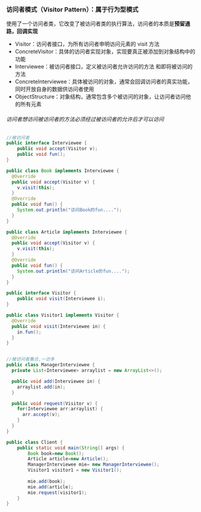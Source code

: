 ### 访问者模式（Visitor Pattern）：属于行为型模式

​	使用了一个访问者类，它改变了被访问者类的执行算法，访问者的本质是**预留通路，回调实现**

- Visitor：访问者接口，为所有访问者申明访问元素的 visit 方法 
- ConcreteVisitor：具体的访问者实现对象，实现要真正被添加到对象结构中的功能 
- Interviewee：被访问者接口，定义被访问者允许访问的方法 和即将被访问的方法
- ConcreteInterviewee：具体被访问的对象，通常会回调访问者的真实功能，同时开放自身的数据供访问者使用
- ObjectStructure：对象结构，通常包含多个被访问的对象，让访问者访问他的所有元素

###### 访问者想访问被访问者的方法必须经过被访问者的允许后才可以访问 

```java
//被访问者
public interface Interviewee {
	public void accept(Visitor v);
	public void fun();
}

public class Book implements Interviewee {
  @Override
  public void accept(Visitor v) {
    v.visit(this);
  }
  @Override
  public void fun() {
    System.out.println("访问Book的fun....");
  }
}

public class Article implements Interviewee {
  @Override
  public void accept(Visitor v) {
    v.visit(this);
  }
  @Override
  public void fun() {
    System.out.println("访问Article的fun....");
  }
}

public interface Visitor {
	public void visit(Interviewee i);
}

public class Visitor1 implements Visitor {
  @Override
  public void visit(Interviewee in) {
    in.fun();
  }
}


//被访问者集合,一访多
public class ManagerInterviewee {
  private List<Interviewee> arraylist = new ArrayList<>();

  public void add(Interviewee in) {
    arraylist.add(in);
  }

  public void request(Visitor v) {
    for(Interviewee arr:arraylist) {
      arr.accept(v);
    }
  }
}

public class Client {
	public static void main(String[] args) {
		Book book=new Book();
		Article article=new Article();
		ManagerInterviewee mie= new ManagerInterviewee();
		Visitor1 visitor1 = new Visitor1();
		
		mie.add(book);
		mie.add(article);
		mie.request(visitor1);
	}
}
```